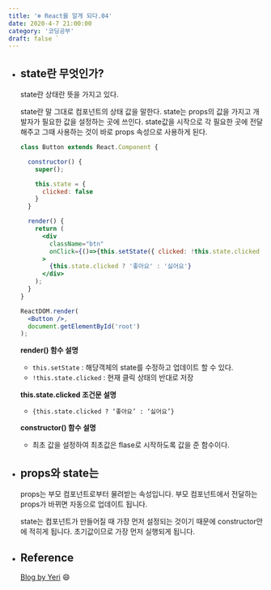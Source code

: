 ```yaml
---
title: '❄️ React를 알게 되다.04'
date: 2020-4-7 21:00:00
category: '코딩공부'
draft: false `
---
```


- ## state란 무엇인가?

  state란 상태란 뜻을 가지고 있다.

  state란 말 그대로 컴포넌트의 상태 값을 말한다. state는 props의 값을 가지고 개발자가 필요한 값을 설정하는 곳에 쓰인다. state값을 시작으로 각 필요한 곳에 전달해주고 그때 사용하는 것이 바로 props 속성으로 사용하게 된다.

  ```jsx
  class Button extends React.Component {
  
    constructor() {
      super();
  
      this.state = {
        clicked: false
      }
    }
  
    render() {
      return (
        <div
          className="btn"
          onClick={()=>{this.setState({ clicked: !this.state.clicked })}}
        >
          {this.state.clicked ? '좋아요' : '싫어요'}
        </div>
      );
    }
  }
  
  ReactDOM.render(
    <Button />,
    document.getElementById('root')
  );
  ```

  **render() 함수 설명**

  - `this.setState` : 해당객체의 state를 수정하고 업데이트 할 수 있다.
  - `!this.state.clicked` : 현재 클릭 상태의 반대로 저장

  **this.state.clicked 조건문 설명**

  - `{this.state.clicked ? ‘좋아요’ : ‘싫어요’}`

  **constructor() 함수 설명**

  - 최초 값을 설정하여 최초값은 flase로 시작하도록 값을 준 함수이다.



- ## props와 state는 

  props는 부모 컴포넌트로부터 물려받는 속성입니다. 부모 컴포넌트에서 전달하는 props가 바뀌면 자동으로 업데이트 됩니다.

  state는 컴포넌트가 만들어질 때 가장 먼저 설정되는 것이기 때문에 constructor안에 적히게 됩니다. 초기값이므로 가장 먼저 실행되게 됩니다. 

- ## Reference

  [Blog by Yeri](https://yeri-kim.github.io/posts/react-jsx/) 😄